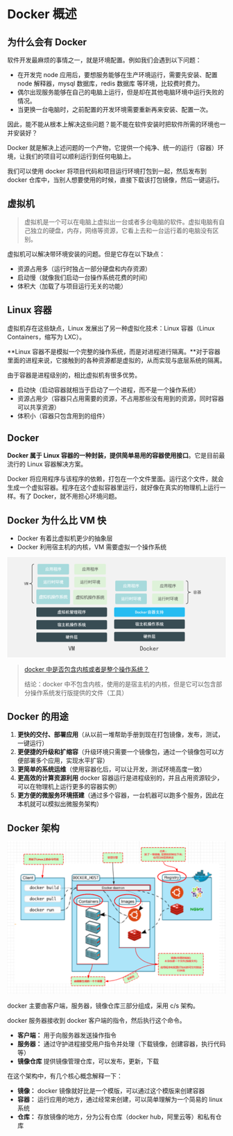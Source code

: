 # Docker 概述

## 为什么会有 Docker

软件开发最麻烦的事情之一，就是环境配置。例如我们会遇到以下问题：

- 在开发完 node 应用后，要想服务能够在生产环境运行，需要先安装、配置 node 解释器，mysql 数据库，redis 数据库 等环境，比较费时费力。
- 偶尔出现服务能够在自己的电脑上运行，但是却在其他电脑环境中运行失败的情况。
- 当更换一台电脑时，之前配置的开发环境需要重新再来安装、配置一次。

因此，能不能从根本上解决这些问题？能不能在软件安装时把软件所需的环境也一并安装好？

Docker 就是解决上述问题的一个产物，它提供一个纯净、统一的运行（容器）环境，让我们的项目可以顺利运行到任何电脑上。

我们可以使用 docker 将项目代码和项目运行环境打包到一起，然后发布到 docker 仓库中，当别人想要使用的时候，直接下载该打包镜像，然后一键运行。

## 虚拟机

> 虚拟机是一个可以在电脑上虚拟出一台或者多台电脑的软件。虚拟电脑有自己独立的硬盘，内存，网络等资源，它看上去和一台运行着的电脑没有区别。

虚拟机可以解决带环境安装的问题。但是它存在以下缺点：

- 资源占用多（运行时独占一部分硬盘和内存资源）
- 启动慢（就像我们启动一台操作系统花费的时间）
- 体积大（加载了与项目运行无关的功能）

## Linux 容器

虚拟机存在这些缺点，Linux 发展出了另一种虚拟化技术：Linux 容器（Linux Containers，缩写为 LXC）。

**Linux 容器不是模拟一个完整的操作系统，而是对进程进行隔离。**对于容器里面的进程来说，它接触到的各种资源都是虚拟的，从而实现与底层系统的隔离。

由于容器是进程级别的，相比虚拟机有很多优势。

- 启动快（启动容器就相当于启动了一个进程，而不是一个操作系统）
- 资源占用少（容器只占用需要的资源，不占用那些没有用到的资源，同时容器可以共享资源）
- 体积小（容器只包含用到的组件）

## Docker

**Docker 属于 Linux 容器的一种封装，提供简单易用的容器使用接口**。它是目前最流行的 Linux 容器解决方案。

Docker 将应用程序与该程序的依赖，打包在一个文件里面。运行这个文件，就会生成一个虚拟容器。程序在这个虚拟容器里运行，就好像在真实的物理机上运行一样。有了 Docker，就不用担心环境问题。

## Docker 为什么比 VM 快

- Docker 有着比虚拟机更少的抽象层
- Docker 利用宿主机的内核，VM 需要虚拟一个操作系统

![](./images/docker-vs-vm.png)

> [docker 中是否包含内核或者是整个操作系统？](https://www.zhihu.com/question/366527646/answer/2513851320)
>
> 结论：docker 中不包含内核，使用的是宿主机的内核，但是它可以包含部分操作系统发行版提供的文件（工具）

## Docker 的用途

1. **更快的交付、部署应用**（从以前一堆帮助手册到现在打包镜像，发布，测试，一键运行）
2. **更便捷的升级和扩缩容**（升级环境只需要一个镜像包，通过一个镜像包可以方便部署多个应用，实现水平扩容）
3. **更简单的系统运维**（使用容器化后，可以让开发，测试环境高度一致）
4. **更高效的计算资源利用** docker 容器运行是进程级别的，并且占用资源较少，可以在物理机上运行更多的容器实例）
5. **更方便的微服务环境搭建**（通过多个容器，一台机器可以跑多个服务，因此在本机就可以模拟出微服务架构）

## Docker 架构

![](./images/docker-structure.png)

docker 主要由客户端，服务器，镜像仓库三部分组成，采用 c/s 架构。

docker 服务器接收到 docker 客户端的指令，然后执行这个命令。

- **客户端：** 用于向服务器发送操作指令
- **服务器：** 通过守护进程接受用户指令并处理（下载镜像，创建容器，执行代码等）
- **镜像仓库** 提供镜像管理仓库，可以发布，更新，下载

在这个架构中，有几个核心概念解释一下：

- **镜像：** docker 镜像就好比是一个模版，可以通过这个模版来创建容器
- **容器：** 运行应用的地方，通过经常来创建，可以简单理解为一个简易的 linux 系统
- **仓库：** 存放镜像的地方，分为公有仓库（docker hub，阿里云等）和私有仓库
